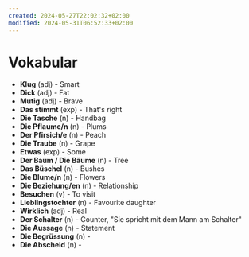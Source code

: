 ```yaml
---
created: 2024-05-27T22:02:32+02:00
modified: 2024-05-31T06:52:33+02:00
---
```


# Vokabular

- **Klug** (adj) - Smart
- **Dick** (adj) - Fat
- **Mutig** (adj) - Brave
- **Das stimmt** (exp) - That's right
- **Die Tasche** (n) - Handbag
- **Die Pflaume/n** (n) - Plums
- **Der Pfirsich/e** (n) - Peach
- **Die Traube** (n) - Grape
- **Etwas** (exp) - Some
- **Der Baum / Die Bäume** (n) - Tree
- **Das Büschel** (n) - Bushes
- **Die Blume/n** (n) - Flowers
- **Die Beziehung/en** (n) - Relationship
- **Besuchen** (v) - To visit
- **Lieblingstochter** (n) - Favourite daughter 
- **Wirklich** (adj) - Real
- **Der Schalter** (n) - Counter, "Sie spricht mit dem Mann am Schalter"
- **Die Aussage** (n) - Statement
- **Die Begrüssung** (n) - 
- **Die Abscheid** (n) -